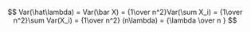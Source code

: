 $$
Var(\hat\lambda) = Var(\bar X) = {1\over n^2}Var(\sum X_i)
 = {1\over n^2}\sum Var(X_i) = {1\over n^2} (n\lambda) = {\lambda \over n }
$$